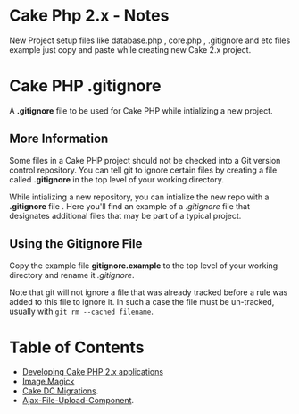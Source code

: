 # Cake Php 2.x - Notes


New Project setup files like database.php , core.php , .gitignore and etc files example just copy and paste while creating new Cake 2.x project.


# Cake PHP .gitignore

A **.gitignore** file to be used for Cake PHP while intializing a new project.

## More Information

Some files in a Cake PHP project should not be checked into a Git version control repository. You can tell git to ignore certain files by creating a file called **.gitignore** in the top level of your working directory.

While intializing a new repository, you can intialize the new repo with a **.gitignore** file . Here you'll find an example of a *.gitignore* file that designates additional files that may be part of a typical project.

## Using the Gitignore File

Copy the example file **gitignore.example** to the top level of your working directory and rename it *.gitignore*.

Note that git will not ignore a file that was already tracked before a rule was added to this file to ignore it. In such a case the file must be un-tracked, usually with `git rm --cached filename`.


# Table of Contents

* [Developing Cake PHP 2.x applications]()
* [Image Magick](https://github.com/webonise/CakePhp2.x-Notes/blob/master/ImageMagick/README.md)
* [Cake DC Migrations](https://github.com/webonise/CakePhp2.x-Notes/tree/master/Migrations).
* [Ajax-File-Upload-Component](https://github.com/webonise/CakePhp2.x-Notes/tree/master/AjaxFileUploadComponent).
